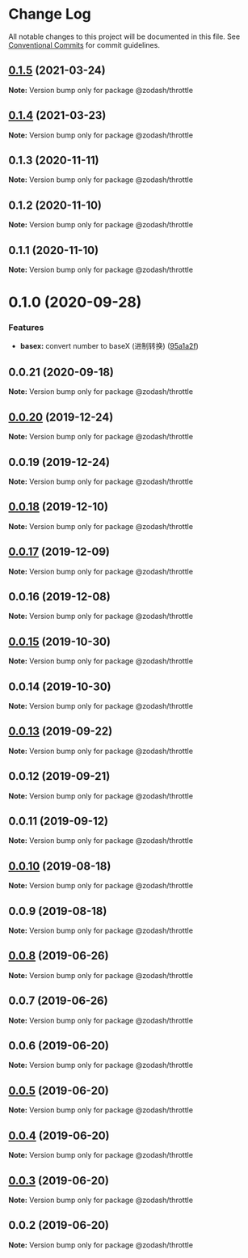 # Change Log

All notable changes to this project will be documented in this file.
See [Conventional Commits](https://conventionalcommits.org) for commit guidelines.

## [0.1.5](https://github.com/zcorky/zodash/compare/@zodash/throttle@0.1.4...@zodash/throttle@0.1.5) (2021-03-24)

**Note:** Version bump only for package @zodash/throttle





## [0.1.4](https://github.com/zcorky/zodash/compare/@zodash/throttle@0.1.3...@zodash/throttle@0.1.4) (2021-03-23)

**Note:** Version bump only for package @zodash/throttle





## 0.1.3 (2020-11-11)

**Note:** Version bump only for package @zodash/throttle





## 0.1.2 (2020-11-10)

**Note:** Version bump only for package @zodash/throttle





## 0.1.1 (2020-11-10)

**Note:** Version bump only for package @zodash/throttle





# 0.1.0 (2020-09-28)


### Features

* **basex:** convert number to baseX (进制转换) ([95a1a2f](https://github.com/zcorky/zodash/commit/95a1a2f361d73de5caa3b8e297c1643e97e40983))





## 0.0.21 (2020-09-18)

**Note:** Version bump only for package @zodash/throttle





## [0.0.20](https://github.com/zcorky/zodash/compare/@zodash/throttle@0.0.19...@zodash/throttle@0.0.20) (2019-12-24)

**Note:** Version bump only for package @zodash/throttle





## 0.0.19 (2019-12-24)

**Note:** Version bump only for package @zodash/throttle





## [0.0.18](https://github.com/zcorky/zodash/compare/@zodash/throttle@0.0.17...@zodash/throttle@0.0.18) (2019-12-10)

**Note:** Version bump only for package @zodash/throttle





## [0.0.17](https://github.com/zcorky/zodash/compare/@zodash/throttle@0.0.16...@zodash/throttle@0.0.17) (2019-12-09)

**Note:** Version bump only for package @zodash/throttle





## 0.0.16 (2019-12-08)

**Note:** Version bump only for package @zodash/throttle





## [0.0.15](https://github.com/zcorky/zodash/compare/@zodash/throttle@0.0.14...@zodash/throttle@0.0.15) (2019-10-30)

**Note:** Version bump only for package @zodash/throttle





## 0.0.14 (2019-10-30)

**Note:** Version bump only for package @zodash/throttle





## [0.0.13](https://github.com/zcorky/zodash/compare/@zodash/throttle@0.0.12...@zodash/throttle@0.0.13) (2019-09-22)

**Note:** Version bump only for package @zodash/throttle





## 0.0.12 (2019-09-21)

**Note:** Version bump only for package @zodash/throttle





## 0.0.11 (2019-09-12)

**Note:** Version bump only for package @zodash/throttle





## [0.0.10](https://github.com/zcorky/zodash/compare/@zodash/throttle@0.0.9...@zodash/throttle@0.0.10) (2019-08-18)

**Note:** Version bump only for package @zodash/throttle





## 0.0.9 (2019-08-18)

**Note:** Version bump only for package @zodash/throttle





## [0.0.8](https://github.com/zcorky/zodash/compare/@zodash/throttle@0.0.7...@zodash/throttle@0.0.8) (2019-06-26)

**Note:** Version bump only for package @zodash/throttle





## 0.0.7 (2019-06-26)

**Note:** Version bump only for package @zodash/throttle





## 0.0.6 (2019-06-20)

**Note:** Version bump only for package @zodash/throttle





## [0.0.5](https://github.com/zcorky/zodash/compare/@zodash/throttle@0.0.4...@zodash/throttle@0.0.5) (2019-06-20)

**Note:** Version bump only for package @zodash/throttle





## [0.0.4](https://github.com/zcorky/zodash/compare/@zodash/throttle@0.0.3...@zodash/throttle@0.0.4) (2019-06-20)

**Note:** Version bump only for package @zodash/throttle





## [0.0.3](https://github.com/zcorky/zodash/compare/@zodash/throttle@0.0.2...@zodash/throttle@0.0.3) (2019-06-20)

**Note:** Version bump only for package @zodash/throttle





## 0.0.2 (2019-06-20)

**Note:** Version bump only for package @zodash/throttle
